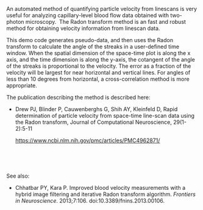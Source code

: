 An automated method of quantifying particle velocity from linescans is very
useful for analyzing capillary-level blood flow data obtained with two-photon
microscopy.  The Radon transform method is an fast and robust method for
obtaining velocity information from linescan data. 

This demo code generates pseudo-data, and then uses the Radon transform to
calculate the angle of the streaks in a user-defined time window.  When the
spatial dimension of the space-time plot is along the x axis, and the time
dimension is along the y-axis,  the cotangent of the angle of the streaks is
proportional to the velocity.  The error as a fraction of the velocity will be
largest for near horizontal and vertical lines.  For angles of
less than 10 degrees from horizontal, a cross-correlation method is more
appropriate.  


The publication describing the method is described here:

-   Drew PJ, Blinder P, Cauwenberghs G, Shih AY, Kleinfeld D, Rapid
    determination of particle velocity from space-time line-scan data using the
    Radon transform, Journal of Computational Neuroscience, 29(1-2):5-11

    <https://www.ncbi.nlm.nih.gov/pmc/articles/PMC4962871/>

 

 

See also:

-   Chhatbar PY, Kara P. Improved blood velocity measurements with a hybrid
    image filtering and iterative Radon transform algorithm. *Frontiers in
    Neuroscience*. 2013;7:106. doi:10.3389/fnins.2013.00106.
